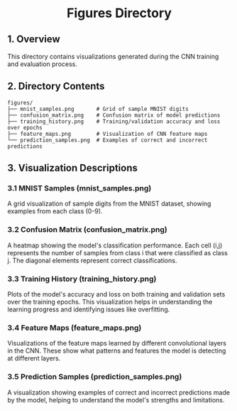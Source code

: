 <div style="font-size:2em; font-weight:bold; text-align:center; margin-top:20px;">Figures Directory</div>

## 1. Overview

This directory contains visualizations generated during the CNN training and evaluation process.

## 2. Directory Contents

```
figures/
├── mnist_samples.png       # Grid of sample MNIST digits
├── confusion_matrix.png    # Confusion matrix of model predictions
├── training_history.png    # Training/validation accuracy and loss over epochs
├── feature_maps.png        # Visualization of CNN feature maps
└── prediction_samples.png  # Examples of correct and incorrect predictions
```

## 3. Visualization Descriptions

### 3.1 MNIST Samples (mnist_samples.png)
A grid visualization of sample digits from the MNIST dataset, showing examples from each class (0-9).

### 3.2 Confusion Matrix (confusion_matrix.png)
A heatmap showing the model's classification performance. Each cell (i,j) represents the number of samples from class i that were classified as class j. The diagonal elements represent correct classifications.

### 3.3 Training History (training_history.png)
Plots of the model's accuracy and loss on both training and validation sets over the training epochs. This visualization helps in understanding the learning progress and identifying issues like overfitting.

### 3.4 Feature Maps (feature_maps.png)
Visualizations of the feature maps learned by different convolutional layers in the CNN. These show what patterns and features the model is detecting at different layers.

### 3.5 Prediction Samples (prediction_samples.png)
A visualization showing examples of correct and incorrect predictions made by the model, helping to understand the model's strengths and limitations. 